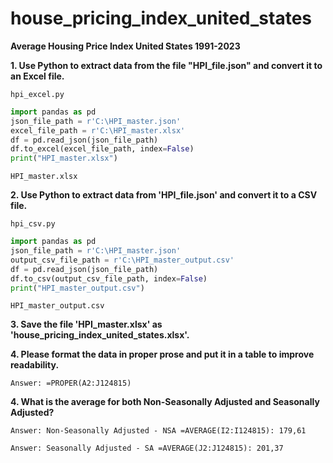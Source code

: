 # house_pricing_index_united_states

**Average Housing Price Index United States 1991-2023**

**1. Use Python to extract data from the file "HPI_file.json" and convert it to an Excel file.**

```hpi_excel.py```

```python
import pandas as pd
json_file_path = r'C:\HPI_master.json'
excel_file_path = r'C:\HPI_master.xlsx'
df = pd.read_json(json_file_path)
df.to_excel(excel_file_path, index=False)
print("HPI_master.xlsx")
```

```HPI_master.xlsx```

**2. Use Python to extract data from 'HPI_file.json' and convert it to a CSV file.**

```hpi_csv.py```

```python
import pandas as pd
json_file_path = r'C:\HPI_master.json'
output_csv_file_path = r'C:\HPI_master_output.csv'
df = pd.read_json(json_file_path)
df.to_csv(output_csv_file_path, index=False)
print("HPI_master_output.csv")
```

```HPI_master_output.csv```

**3. Save the file 'HPI_master.xlsx' as 'house_pricing_index_united_states.xlsx'.**

**4. Please format the data in proper prose and put it in a table to improve readability.**

```Answer: =PROPER(A2:J124815)```

**4. What is the average for both Non-Seasonally Adjusted and Seasonally Adjusted?**

```Answer: Non-Seasonally Adjusted - NSA =AVERAGE(I2:I124815): 179,61```

```Answer: Seasonally Adjusted - SA =AVERAGE(J2:J124815): 201,37```
